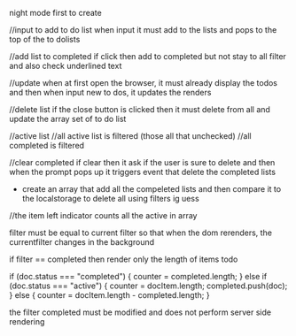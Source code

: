 night mode first to create

//input to add to do list
when input it must add to the lists and pops to the top of the to dolists

//add list to completed
if click then add to completed but not stay to all filter and also check underlined text

//update
when at first open the browser, it must already display the todos and then when input new to dos, it updates the renders

//delete list
if the close button is clicked then it must delete from all and update the array set of to do list

//active list
//all active list is filtered (those all that unchecked)
//all completed is filtered

//clear completed
if clear then it ask if the user is sure to delete and then when the prompt pops up it triggers event that delete the completed lists

- create an array that add all the compeleted lists and then compare it to the localstorage to delete all using filters ig uess

//the item left indicator counts all the active in array

filter must be equal to current filter so that when the dom rerenders, the currentfilter changes in the background

if filter == completed then render only the length of items todo

if (doc.status === "completed") {
counter = completed.length;
} else if (doc.status === "active") {
counter = docItem.length;
completed.push(doc);
} else {
counter = docItem.length - completed.length;
}

the filter completed must be modified and does not perform server side rendering
